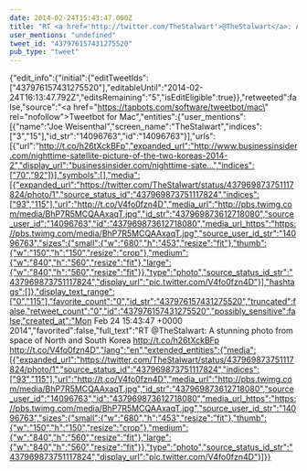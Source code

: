 ```yaml
---
date: 2014-02-24T15:43:47.000Z
title: "RT <a href='http://twitter.com/TheStalwart'>@TheStalwart</a>: A stunning photo from space of North and South Korea http://t.co/h26tXckBFp http://t.co/V4fo0fzn4D″"
user_mentions: "undefined"
tweet_id: "437976157431275520"
pub_type: "tweet"
---
```

{"edit_info":{"initial":{"editTweetIds":["437976157431275520"],"editableUntil":"2014-02-24T16:13:47.792Z","editsRemaining":"5","isEditEligible":true}},"retweeted":false,"source":"<a href=\"https://tapbots.com/software/tweetbot/mac\" rel=\"nofollow\">Tweetbot for Mac</a>","entities":{"user_mentions":[{"name":"Joe Weisenthal","screen_name":"TheStalwart","indices":["3","15"],"id_str":"14096763","id":"14096763"}],"urls":[{"url":"http://t.co/h26tXckBFp","expanded_url":"http://www.businessinsider.com/nighttime-satellite-picture-of-the-two-koreas-2014-2","display_url":"businessinsider.com/nighttime-sate…","indices":["70","92"]}],"symbols":[],"media":[{"expanded_url":"https://twitter.com/TheStalwart/status/437969873751117824/photo/1","source_status_id":"437969873751117824","indices":["93","115"],"url":"http://t.co/V4fo0fzn4D","media_url":"http://pbs.twimg.com/media/BhP7R5MCQAAxaqT.jpg","id_str":"437969873612718080","source_user_id":"14096763","id":"437969873612718080","media_url_https":"https://pbs.twimg.com/media/BhP7R5MCQAAxaqT.jpg","source_user_id_str":"14096763","sizes":{"small":{"w":"680","h":"453","resize":"fit"},"thumb":{"w":"150","h":"150","resize":"crop"},"medium":{"w":"840","h":"560","resize":"fit"},"large":{"w":"840","h":"560","resize":"fit"}},"type":"photo","source_status_id_str":"437969873751117824","display_url":"pic.twitter.com/V4fo0fzn4D"}],"hashtags":[]},"display_text_range":["0","115"],"favorite_count":"0","id_str":"437976157431275520","truncated":false,"retweet_count":"0","id":"437976157431275520","possibly_sensitive":false,"created_at":"Mon Feb 24 15:43:47 +0000 2014","favorited":false,"full_text":"RT @TheStalwart: A stunning photo from space of North and South Korea http://t.co/h26tXckBFp http://t.co/V4fo0fzn4D","lang":"en","extended_entities":{"media":[{"expanded_url":"https://twitter.com/TheStalwart/status/437969873751117824/photo/1","source_status_id":"437969873751117824","indices":["93","115"],"url":"http://t.co/V4fo0fzn4D","media_url":"http://pbs.twimg.com/media/BhP7R5MCQAAxaqT.jpg","id_str":"437969873612718080","source_user_id":"14096763","id":"437969873612718080","media_url_https":"https://pbs.twimg.com/media/BhP7R5MCQAAxaqT.jpg","source_user_id_str":"14096763","sizes":{"small":{"w":"680","h":"453","resize":"fit"},"thumb":{"w":"150","h":"150","resize":"crop"},"medium":{"w":"840","h":"560","resize":"fit"},"large":{"w":"840","h":"560","resize":"fit"}},"type":"photo","source_status_id_str":"437969873751117824","display_url":"pic.twitter.com/V4fo0fzn4D"}]}}
